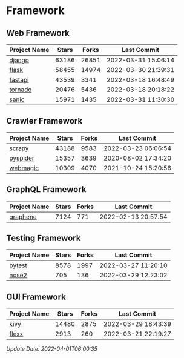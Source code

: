 # Framework

## Web Framework
| Project Name | Stars | Forks | Last Commit |
| ------------ | ----- | ----- | ----------- |
| [django](https://github.com/django/django) | 63186 | 26851 | 2022-03-31 15:06:14 |
| [flask](https://github.com/pallets/flask) | 58455 | 14974 | 2022-03-30 21:39:31 |
| [fastapi](https://github.com/tiangolo/fastapi) | 43539 | 3341 | 2022-03-18 16:48:49 |
| [tornado](https://github.com/tornadoweb/tornado) | 20476 | 5436 | 2022-03-18 20:18:22 |
| [sanic](https://github.com/sanic-org/sanic) | 15971 | 1435 | 2022-03-31 11:30:30 |

## Crawler Framework
| Project Name | Stars | Forks | Last Commit |
| ------------ | ----- | ----- | ----------- |
| [scrapy](https://github.com/scrapy/scrapy) | 43188 | 9583 | 2022-03-23 06:06:54 |
| [pyspider](https://github.com/binux/pyspider) | 15357 | 3639 | 2020-08-02 17:34:20 |
| [webmagic](https://github.com/code4craft/webmagic) | 10309 | 4070 | 2021-10-24 15:20:56 |

## GraphQL Framework
| Project Name | Stars | Forks | Last Commit |
| ------------ | ----- | ----- | ----------- |
| [graphene](https://github.com/graphql-python/graphene) | 7124 | 771 | 2022-02-13 20:57:54 |

## Testing Framework
| Project Name | Stars | Forks | Last Commit |
| ------------ | ----- | ----- | ----------- |
| [pytest](https://github.com/pytest-dev/pytest) | 8578 | 1997 | 2022-03-27 11:20:10 |
| [nose2](https://github.com/nose-devs/nose2) | 705 | 136 | 2022-03-29 12:23:02 |

## GUI Framework
| Project Name | Stars | Forks | Last Commit |
| ------------ | ----- | ----- | ----------- |
| [kivy](https://github.com/kivy/kivy) | 14480 | 2875 | 2022-03-29 18:43:39 |
| [flexx](https://github.com/flexxui/flexx) | 2913 | 260 | 2022-03-21 22:19:27 |

*Update Date: 2022-04-01T06:00:35*